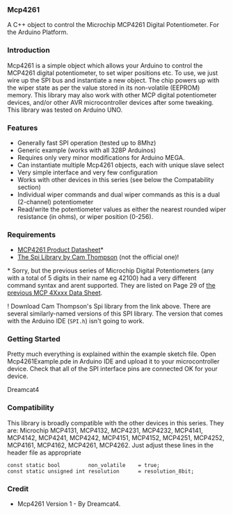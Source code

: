 ### Mcp4261

A C++ object to control the Microchip MCP4261 Digital Potentiometer. For the Arduino Platform.

### Introduction

Mcp4261 is a simple object which allows your Arduino to control the MCP4261 digital potentiometer, to set wiper positions etc. To use, we just wire up the SPI bus and instantiate a new object. The chip powers up with the wiper state as per the value stored in its non-volatile (EEPROM) memory. This library may also work with other MCP digital potentiometer devices, and/or other AVR microcontroller devices after some tweaking. This library was tested on Arduino UNO.

### Features

* Generally fast SPI operation (tested up to 8Mhz)
* Generic example (works with all 328P Arduinos)
* Requires only very minor modifications for Arduino MEGA.
* Can instantiate multiple Mcp4261 objects, each with unique slave select
* Very simple interface and very few configuration
* Works with other devices in this series (see below the Compatability section)
* Individual wiper commands and dual wiper commands as this is a dual (2-channel) potentiometer
* Read/write the potentiometer values as either the nearest rounded wiper resistance (in ohms), or wiper position (0-256).

### Requirements

* [MCP4261 Product Datasheet](ww1.microchip.com/downloads/en/DeviceDoc/22059b.pdf)*
* [The Spi Library by Cam Thompson](http://www.arduino.cc/playground/Code/Spi) (not the official one)! 

\* Sorry, but the previous series of Microchip Digital Potentiometers (any with a total of 5 digits in their name eg 42100) had a very different command syntax and arent supported. They are listed on Page 29 of [the previous MCP 4Xxxx Data Sheet](http://ww1.microchip.com/downloads/en/devicedoc/11195c.pdf).

\! Download Cam Thompson's Spi library from the link above. There are several similarly-named versions of this SPI library. The version that comes with the Arduino IDE (`SPI.h`) isn't going to work.

### Getting Started

Pretty much everything is explained within the example sketch file. Open Mcp4261Example.pde in Arduino IDE and upload it to your microcontroller device. Check that all of the SPI interface pins are connected OK for your device.

Dreamcat4


### Compatibility

This library is broadly compatible with the other devices in this series. They are: Microchip MCP4131, MCP4132, MCP4231, MCP4232, MCP4141, MCP4142, MCP4241, MCP4242, MCP4151, MCP4152, MCP4251, MCP4252, MCP4161, MCP4162, MCP4261, MCP4262. Just adjust these lines in the header file as appropriate

    const static bool         non_volatile    = true;
    const static unsigned int resolution      = resolution_8bit;

### Credit

* Mcp4261 Version 1 - By Dreamcat4.

